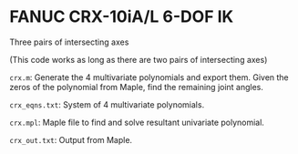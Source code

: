 # FANUC CRX-10iA/L 6-DOF IK

Three pairs of intersecting axes

(This code works as long as there are two pairs of intersecting axes)

`crx.m`: Generate the 4 multivariate polynomials and export them. Given the zeros of the polynomial from Maple, find the remaining joint angles.

`crx_eqns.txt`:  System of 4 multivariate polynomials.

`crx.mpl`: Maple file to find and solve resultant univariate polynomial.

`crx_out.txt`: Output from Maple.

